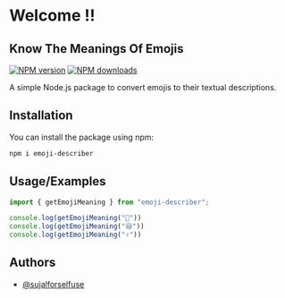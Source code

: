 # Welcome !!
## Know The Meanings Of Emojis

[![NPM version](https://img.shields.io/npm/v/emoji-describer.svg?style=flat)](https://www.npmjs.com/package/emoji-describer)
[![NPM downloads](https://img.shields.io/npm/dm/emoji-describer.svg?style=flat)](https://www.npmjs.com/package/emoji-describer)

A simple Node.js package to convert emojis to their textual descriptions.

## Installation

You can install the package using npm:

```bash
npm i emoji-describer
``` 


## Usage/Examples

```javascript
import { getEmojiMeaning } from "emoji-describer";

console.log(getEmojiMeaning("💎"))
console.log(getEmojiMeaning("😆"))
console.log(getEmojiMeaning("✌️"))
```


## Authors

- [@sujalforselfuse](https://www.github.com/sujalforselfuse)


